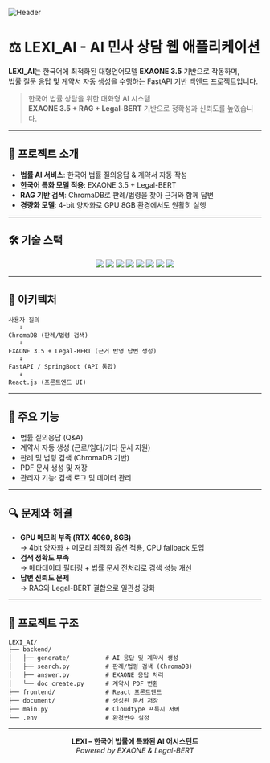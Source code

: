 
![Header](https://capsule-render.vercel.app/api?type=waving&color=0:4e54c8,100:8f94fb&height=200&section=header&text=LEXI_AI%20⚖️&fontSize=38&fontColor=ffffff&fontAlignY=35&desc=Korean%20Legal%20RAG%20Assistant%20powered%20by%20EXAONE%203.5&descAlignY=60&animation=fadeIn)

# ⚖️ LEXI_AI - AI 민사 상담 웹 애플리케이션

**LEXI_AI**는 한국어에 최적화된 대형언어모델 **EXAONE 3.5** 기반으로 작동하며,  
법률 질문 응답 및 계약서 자동 생성을 수행하는 FastAPI 기반 백엔드 프로젝트입니다.

> 한국어 법률 상담을 위한 대화형 AI 시스템  
> **EXAONE 3.5 + RAG + Legal-BERT** 기반으로 정확성과 신뢰도를 높였습니다.  

---

## 📌 프로젝트 소개  

- **법률 AI 서비스**: 한국어 법률 질의응답 & 계약서 자동 작성  
- **한국어 특화 모델 적용**: EXAONE 3.5 + Legal-BERT  
- **RAG 기반 검색**: ChromaDB로 판례/법령을 찾아 근거와 함께 답변  
- **경량화 모델**: 4-bit 양자화로 GPU 8GB 환경에서도 원활히 실행  

---

## 🛠 기술 스택  

<p align="center">
  <img src="https://img.shields.io/badge/Python-3776AB?logo=python&logoColor=white"/>
  <img src="https://img.shields.io/badge/FastAPI-009688?logo=fastapi&logoColor=white"/>
  <img src="https://img.shields.io/badge/EXAONE-3.5-blueviolet"/>
  <img src="https://img.shields.io/badge/LegalBERT-NLP-orange"/>
  <img src="https://img.shields.io/badge/ChromaDB-VectorDB-yellow"/>
  <img src="https://img.shields.io/badge/React-61DAFB?logo=react&logoColor=black"/>
  <img src="https://img.shields.io/badge/SpringBoot-6DB33F?logo=springboot&logoColor=white"/>
  <img src="https://img.shields.io/badge/Linux-FCC624?logo=linux&logoColor=black"/>
</p>  

---

## 🧩 아키텍처  

```
사용자 질의 
   ↓
ChromaDB (판례/법령 검색)
   ↓
EXAONE 3.5 + Legal-BERT (근거 반영 답변 생성)
   ↓
FastAPI / SpringBoot (API 통합)
   ↓
React.js (프론트엔드 UI)
```

---

## 🚀 주요 기능  

- 법률 질의응답 (Q&A)  
- 계약서 자동 생성 (근로/임대/기타 문서 지원)  
- 판례 및 법령 검색 (ChromaDB 기반)  
- PDF 문서 생성 및 저장  
- 관리자 기능: 검색 로그 및 데이터 관리  

---

## 🔍 문제와 해결  

- **GPU 메모리 부족 (RTX 4060, 8GB)**  
  → 4bit 양자화 + 메모리 최적화 옵션 적용, CPU fallback 도입  
- **검색 정확도 부족**  
  → 메타데이터 필터링 + 법률 문서 전처리로 검색 성능 개선  
- **답변 신뢰도 문제**  
  → RAG와 Legal-BERT 결합으로 일관성 강화  

---

## 📁 프로젝트 구조  

```
LEXI_AI/
├── backend/
│   ├── generate/          # AI 응답 및 계약서 생성
│   ├── search.py          # 판례/법령 검색 (ChromaDB)
│   ├── answer.py          # EXAONE 응답 처리
│   └── doc_create.py      # 계약서 PDF 변환
├── frontend/              # React 프론트엔드
├── document/              # 생성된 문서 저장
├── main.py                # Cloudtype 프록시 서버
└── .env                   # 환경변수 설정
```

---

<p align="center">
  <b>LEXI – 한국어 법률에 특화된 AI 어시스턴트</b><br/>
  <em>Powered by EXAONE & Legal-BERT</em>
</p>

